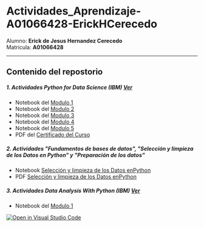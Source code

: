 # Actividades_Aprendizaje-A01066428-ErickHCerecedo  

Alumno: **Erick de Jesus Hernandez Cerecedo**  
Matricula: **A01066428**

----

## Contenido del repostorio

##### 1. Actividades Python for Data Science (IBM) [Ver](actividades-python-for-data-science-IBM)
- Notebook del [Modulo 1](actividades-python-for-data-science-IBM/Modulo_1.ipynb)
- Notebook del [Modulo 2](actividades-python-for-data-science-IBM/Modulo_2.ipynb)
- Notebook del [Modulo 3](actividades-python-for-data-science-IBM/Modulo_3.ipynb)
- Notebook del [Modulo 4](actividades-python-for-data-science-IBM/Modulo_4.ipynb)
- Notebook del [Modulo 5](actividades-python-for-data-science-IBM/Modulo_5.ipynb)
- PDF del [Certificado del Curso](actividades-python-for-data-science-IBM/Certificado%20IBM%20PY0101EN%20%7C%20Cognitive%20Class.pdf)

##### 2. Actividades "Fundamentos de bases de datos", "Selección y limpieza de los Datos en Python" y "Preparación de los datos"
- Notebook [Selección y limpieza de los Datos enPython](Selección-y-limpieza-de-los-Datos-en-Python/avance-3.ipynb)
- PDF [Selección y limpieza de los Datos enPython](Selección-y-limpieza-de-los-Datos-en-Python/avance-3.pdf)

##### 3. Actividades Data Analysis With Python (IBM) [Ver](actividades-data-analysis-with-python-IBM)
- Notebook del [Modulo 1](actividades-data-analysis-with-python-IBM/Modulo_1.ipynb)






[![Open in Visual Studio Code](https://classroom.github.com/assets/open-in-vscode-c66648af7eb3fe8bc4f294546bfd86ef473780cde1dea487d3c4ff354943c9ae.svg)](https://classroom.github.com/online_ide?assignment_repo_id=8567148&assignment_repo_type=AssignmentRepo)